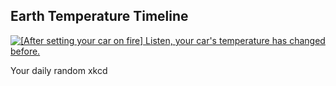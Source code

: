 ## Earth Temperature Timeline
[![[After setting your car on fire] Listen, your car's temperature has changed before.](https://imgs.xkcd.com/comics/earth_temperature_timeline.png)](https://xkcd.com/1732/ "[After setting your car on fire] Listen, your car's temperature has changed before.")

Your daily random xkcd
